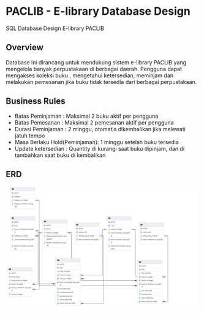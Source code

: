 
# PACLIB - E-library Database Design 
SQL Database Design E-library PACLIB


## Overview

Database ini dirancang untuk mendukung sistem e-library PACLIB yang mengelola banyak perpustakaan di berbagai daerah. Pengguna dapat  mengakses koleksi buku , mengetahui ketersedian, meminjam dan melakukan pemesanan jika buku tidak tersedia dari berbagai perpustakaan.
## Business Rules

- Batas Peminjaman : Maksimal 2 buku aktif per pengguna 
- Batas Pemesanan : Maksimal 2 pemesanan aktif per pengguna
- Durasi Peminjaman : 2 minggu, otomatis dikembalikan jika melewati    jatuh tempo 
- Masa Berlaku Hold(Peminjaman): 1 minggu setelah buku tersedia 
- Update ketersedian : Quantity di kurangi saat buku dipinjam, dan di tambahkan saat buku di kembalikan 



## ERD

![App Screenshot](./image/ERD%20PACLIB%201.pgerd.png)

